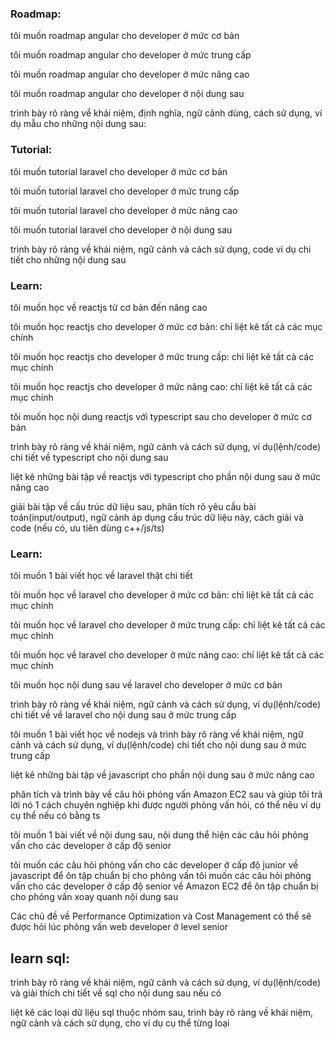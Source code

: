 ### Roadmap:

tôi muốn roadmap angular cho developer ở mức cơ bản

tôi muốn roadmap angular cho developer ở mức trung cấp

tôi muốn roadmap angular cho developer ở mức nâng cao

tôi muốn roadmap angular cho developer ở nội dung sau

trình bày rõ ràng về khải niệm, định nghĩa, ngữ cảnh dùng, cách sử dụng, ví dụ mẫu cho những nội dung sau:

### Tutorial:

tôi muốn tutorial laravel cho developer ở mức cơ bản

tôi muốn tutorial laravel cho developer ở mức trung cấp

tôi muốn tutorial laravel cho developer ở mức nâng cao

tôi muốn tutorial laravel cho developer ở nội dung sau

trình bày rõ ràng về khái niệm, ngữ cảnh và cách sử dụng, code ví dụ chi tiết cho những nội dung sau

### Learn:

tôi muốn học về reactjs từ cơ bản đến nâng cao

tôi muốn học reactjs cho developer ở mức cơ bản: chỉ liệt kê tất cả các mục chính

tôi muốn học reactjs cho developer ở mức trung cấp: chỉ liệt kê tất cả các mục chính

tôi muốn học reactjs cho developer ở mức nâng cao: chỉ liệt kê tất cả các mục chính

tôi muốn học nội dung reactjs với typescript sau cho developer ở mức cơ bản

trình bày rõ ràng về khái niệm, ngữ cảnh và cách sử dụng, ví dụ(lệnh/code) chi tiết về typescript cho nội dung sau

liệt kê những bài tập về reactjs với typescript cho phần nội dung sau ở mức nâng cao

giải bài tập về cấu trúc dữ liệu sau, phân tích rõ yêu cầu bài toán(input/output), ngữ cảnh áp dụng cấu trúc dữ liệu này, cách giải và code (nếu có, ưu tiên dùng c++/js/ts)

### Learn:

tôi muốn 1 bài viết học về laravel thật chi tiết

tôi muốn học về laravel cho developer ở mức cơ bản: chỉ liệt kê tất cả các mục chính

tôi muốn học về laravel cho developer ở mức trung cấp: chỉ liệt kê tất cả các mục chính

tôi muốn học về laravel cho developer ở mức nâng cao: chỉ liệt kê tất cả các mục chính

tôi muốn học nội dung sau về laravel cho developer ở mức cơ bản

trình bày rõ ràng về khái niệm, ngữ cảnh và cách sử dụng, ví dụ(lệnh/code) chi tiết về về laravel cho nội dung sau ở mức trung cấp

tôi muốn 1 bài viết học về nodejs và trình bày rõ ràng về khái niệm, ngữ cảnh và cách sử dụng, ví dụ(lệnh/code) chi tiết cho nội dung sau ở mức trung cấp

liệt kê những bài tập về javascript cho phần nội dung sau ở mức nâng cao

phân tích và trình bày về câu hỏi phỏng vấn Amazon EC2 sau và giúp tôi trả lời nó 1 cách chuyên nghiệp khi được người phỏng vấn hỏi, có thể nêu ví dụ cụ thể nếu có bằng ts

tôi muốn 1 bài viết về nội dung sau, nội dung thể hiện các câu hỏi phỏng vấn cho các developer ở cấp độ senior

tôi muốn các câu hỏi phỏng vấn cho các developer ở cấp độ junior về javascript để ôn tập chuẩn bị cho phỏng vấn
tôi muốn các câu hỏi phỏng vấn cho các developer ở cấp độ senior về Amazon EC2 để ôn tập chuẩn bị cho phỏng vấn xoay quanh nội dung sau


Các chủ đề về Performance Optimization và Cost Management có thể sẽ được hỏi lúc phỏng vấn web developer ở level senior


## learn sql:

trình bày rõ ràng về khái niệm, ngữ cảnh và cách sử dụng, ví dụ(lệnh/code) và giải thích chi tiết về sql cho nội dung sau nếu có

liệt kê các loại dữ liệu sql thuộc nhóm sau, trình bày rõ ràng về khái niệm, ngữ cảnh và cách sử dụng, cho ví dụ cụ thể từng loại